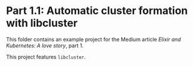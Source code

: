 # Part 1.1: Automatic cluster formation with libcluster

This folder contains an example project for the Medium article *Elixir and Kubernetes: A love story*,
part 1.

This project features `libcluster`.
